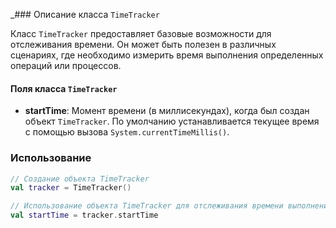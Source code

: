 _### Описание класса `TimeTracker`

Класс `TimeTracker` предоставляет  базовые возможности для отслеживания времени. Он может быть полезен в различных сценариях, где необходимо измерить время выполнения определенных операций или процессов.
#### Поля класса `TimeTracker`

- **startTime**: Момент времени (в миллисекундах), когда был создан объект `TimeTracker`. По умолчанию устанавливается текущее время с помощью вызова `System.currentTimeMillis()`.

### Использование

```kotlin
// Создание объекта TimeTracker
val tracker = TimeTracker()

// Использование объекта TimeTracker для отслеживания времени выполнения
val startTime = tracker.startTime
```

